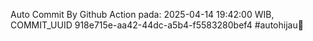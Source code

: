 Auto Commit By Github Action pada: 2025-04-14 19:42:00 WIB, COMMIT_UUID 918e715e-aa42-44dc-a5b4-f5583280bef4 #autohijau🗿
